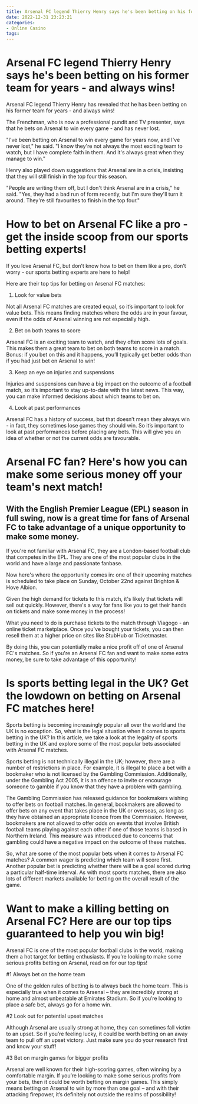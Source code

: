 ```yaml
---
title: Arsenal FC legend Thierry Henry says he's been betting on his former team for years   and always wins!
date: 2022-12-31 23:23:21
categories:
- Online Casino
tags:
---
```



#  Arsenal FC legend Thierry Henry says he's been betting on his former team for years - and always wins!

Arsenal FC legend Thierry Henry has revealed that he has been betting on his former team for years - and always wins!

The Frenchman, who is now a professional pundit and TV presenter, says that he bets on Arsenal to win every game - and has never lost.

"I've been betting on Arsenal to win every game for years now, and I've never lost," he said. "I know they're not always the most exciting team to watch, but I have complete faith in them. And it's always great when they manage to win."

Henry also played down suggestions that Arsenal are in a crisis, insisting that they will still finish in the top four this season.

"People are writing them off, but I don't think Arsenal are in a crisis," he said. "Yes, they had a bad run of form recently, but I'm sure they'll turn it around. They're still favourites to finish in the top four."

#  How to bet on Arsenal FC like a pro - get the inside scoop from our sports betting experts!

If you love Arsenal FC, but don’t know how to bet on them like a pro, don’t worry - our sports betting experts are here to help!

Here are their top tips for betting on Arsenal FC matches:

1. Look for value bets

Not all Arsenal FC matches are created equal, so it’s important to look for value bets. This means finding matches where the odds are in your favour, even if the odds of Arsenal winning are not especially high.

2. Bet on both teams to score

Arsenal FC is an exciting team to watch, and they often score lots of goals. This makes them a great team to bet on both teams to score in a match. Bonus: if you bet on this and it happens, you’ll typically get better odds than if you had just bet on Arsenal to win!

3. Keep an eye on injuries and suspensions

Injuries and suspensions can have a big impact on the outcome of a football match, so it’s important to stay up-to-date with the latest news. This way, you can make informed decisions about which teams to bet on.

4. Look at past performances

Arsenal FC has a history of success, but that doesn’t mean they always win - in fact, they sometimes lose games they should win. So it’s important to look at past performances before placing any bets. This will give you an idea of whether or not the current odds are favourable.

#  Arsenal FC fan? Here's how you can make some serious money off your team's next match!

## With the English Premier League (EPL) season in full swing, now is a great time for fans of Arsenal FC to take advantage of a unique opportunity to make some money.

If you're not familiar with Arsenal FC, they are a London-based football club that competes in the EPL. They are one of the most popular clubs in the world and have a large and passionate fanbase.

Now here's where the opportunity comes in: one of their upcoming matches is scheduled to take place on Sunday, October 22nd against Brighton & Hove Albion.

Given the high demand for tickets to this match, it's likely that tickets will sell out quickly. However, there's a way for fans like you to get their hands on tickets and make some money in the process!

What you need to do is purchase tickets to the match through Viagogo - an online ticket marketplace. Once you've bought your tickets, you can then resell them at a higher price on sites like StubHub or Ticketmaster.

By doing this, you can potentially make a nice profit off of one of Arsenal FC's matches. So if you're an Arsenal FC fan and want to make some extra money, be sure to take advantage of this opportunity!

#  Is sports betting legal in the UK? Get the lowdown on betting on Arsenal FC matches here!

Sports betting is becoming increasingly popular all over the world and the UK is no exception. So, what is the legal situation when it comes to sports betting in the UK? In this article, we take a look at the legality of sports betting in the UK and explore some of the most popular bets associated with Arsenal FC matches.

Sports betting is not technically illegal in the UK; however, there are a number of restrictions in place. For example, it is illegal to place a bet with a bookmaker who is not licensed by the Gambling Commission. Additionally, under the Gambling Act 2005, it is an offence to invite or encourage someone to gamble if you know that they have a problem with gambling.

The Gambling Commission has released guidance for bookmakers wishing to offer bets on football matches. In general, bookmakers are allowed to offer bets on any event that takes place in the UK or overseas, as long as they have obtained an appropriate licence from the Commission. However, bookmakers are not allowed to offer odds on events that involve British football teams playing against each other if one of those teams is based in Northern Ireland. This measure was introduced due to concerns that gambling could have a negative impact on the outcome of these matches.

So, what are some of the most popular bets when it comes to Arsenal FC matches? A common wager is predicting which team will score first. Another popular bet is predicting whether there will be a goal scored during a particular half-time interval. As with most sports matches, there are also lots of different markets available for betting on the overall result of the game.

#  Want to make a killing betting on Arsenal FC? Here are our top tips guaranteed to help you win big!

Arsenal FC is one of the most popular football clubs in the world, making them a hot target for betting enthusiasts. If you’re looking to make some serious profits betting on Arsenal, read on for our top tips!

#1 Always bet on the home team

One of the golden rules of betting is to always back the home team. This is especially true when it comes to Arsenal – they are incredibly strong at home and almost unbeatable at Emirates Stadium. So if you’re looking to place a safe bet, always go for a home win.

#2 Look out for potential upset matches

Although Arsenal are usually strong at home, they can sometimes fall victim to an upset. So if you’re feeling lucky, it could be worth betting on an away team to pull off an upset victory. Just make sure you do your research first and know your stuff!

#3 Bet on margin games for bigger profits

Arsenal are well known for their high-scoring games, often winning by a comfortable margin. If you’re looking to make some serious profits from your bets, then it could be worth betting on margin games. This simply means betting on Arsenal to win by more than one goal – and with their attacking firepower, it’s definitely not outside the realms of possibility!